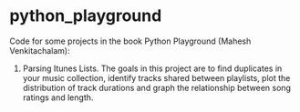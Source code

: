 # python_playground
Code for some projects in the book Python Playground (Mahesh Venkitachalam):

1. Parsing Itunes Lists.
The goals in this project are to find duplicates in your music collection,
identify tracks shared between playlists, plot the distribution of track durations 
and graph the relationship between song ratings and length.
